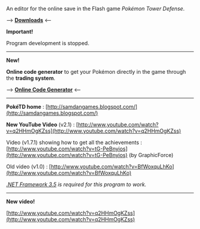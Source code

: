 An editor for the online save in the Flash game _Pokémon Tower Defense_.

\--> **[Downloads](http://code.google.com/p/ptd-save-editor/downloads/list)** <--

**Important!**

Program development is stopped.

* * *

**New!**

**Online code generator** to get your Pokémon directly in the game through the **trading system**.

\--> **[Online Code Generator](http://www.pokemontrash.com/triche-pokemon/Divers/CreateCode.php)** <--

* * *

**PokéTD home** : [http://samdangames.blogspot.com/](http://samdangames.blogspot.com/)

**New YouTube Video** (v2.1) : [http://www.youtube.com/watch?v=q2HHmOgKZss](http://www.youtube.com/watch?v=q2HHmOgKZss)

Video (v1.7.1) showing how to get all the achievements : [http://www.youtube.com/watch?v=tG-PeBnyios](http://www.youtube.com/watch?v=tG-PeBnyios) (by GraphicForce)

Old video (v1.0) : [http://www.youtube.com/watch?v=BfWoxquLhKo](http://www.youtube.com/watch?v=BfWoxquLhKo)

_[.NET Framework 3.5](http://www.microsoft.com/downloads/en/details.aspx?FamilyID=ab99342f-5d1a-413d-8319-81da479ab0d7) is required for this program to work._

* * *

**New video!**

[http://www.youtube.com/watch?v=q2HHmOgKZss](http://www.youtube.com/watch?v=q2HHmOgKZss)
